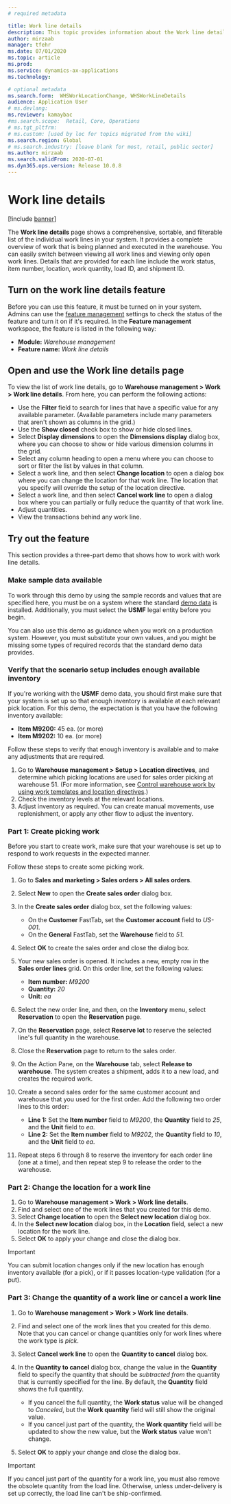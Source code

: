```yaml
---
# required metadata

title: Work line details
description: This topic provides information about the Work line details page, which shows a comprehensive, sortable, and filterable list of the individual work lines in your system.
author: mirzaab
manager: tfehr
ms.date: 07/01/2020
ms.topic: article
ms.prod: 
ms.service: dynamics-ax-applications
ms.technology: 

# optional metadata
ms.search.form:  WHSWorkLocationChange, WHSWorkLineDetails
audience: Application User
# ms.devlang: 
ms.reviewer: kamaybac
#ms.search.scope:  Retail, Core, Operations
# ms.tgt_pltfrm: 
# ms.custom: [used by loc for topics migrated from the wiki]
ms.search.region: Global
# ms.search.industry: [leave blank for most, retail, public sector]
ms.author: mirzaab
ms.search.validFrom: 2020-07-01
ms.dyn365.ops.version: Release 10.0.8
---
```


# Work line details

[!include [banner](../includes/banner.md)]

The **Work line details** page shows a comprehensive, sortable, and filterable list of the individual work lines in your system. It provides a complete overview of work that is being planned and executed in the warehouse. You can easily switch between viewing all work lines and viewing only open work lines. Details that are provided for each line include the work status, item number, location, work quantity, load ID, and shipment ID.

## Turn on the work line details feature

Before you can use this feature, it must be turned on in your system. Admins can use the [feature management](../../fin-ops-core/fin-ops/get-started/feature-management/feature-management-overview.md) settings to check the status of the feature and turn it on if it's required. In the **Feature management** workspace, the feature is listed in the following way:

- **Module:** *Warehouse management*
- **Feature name:** *Work line details*

## Open and use the Work line details page

To view the list of work line details, go to **Warehouse management \> Work \> Work line details**. From here, you can perform the following actions:

- Use the **Filter** field to search for lines that have a specific value for any available parameter. (Available parameters include many parameters that aren't shown as columns in the grid.)
- Use the **Show closed** check box to show or hide closed lines.
- Select **Display dimensions** to open the **Dimensions display** dialog box, where you can choose to show or hide various dimension columns in the grid.
- Select any column heading to open a menu where you can choose to sort or filter the list by values in that column.
- Select a work line, and then select **Change location** to open a dialog box where you can change the location for that work line. The location that you specify will override the setup of the location directive.
- Select a work line, and then select **Cancel work line** to open a dialog box where you can partially or fully reduce the quantity of that work line.
- Adjust quantities.
- View the transactions behind any work line.

## Try out the feature

This section provides a three-part demo that shows how to work with work line details.

### Make sample data available

To work through this demo by using the sample records and values that are specified here, you must be on a system where the standard [demo data](../../fin-ops-core/dev-itpro/deployment/deploy-demo-environment.md) is installed. Additionally, you must select the **USMF** legal entity before you begin.

You can also use this demo as guidance when you work on a production system. However, you must substitute your own values, and you might be missing some types of required records that the standard demo data provides.

### Verify that the scenario setup includes enough available inventory

If you're working with the **USMF** demo data, you should first make sure that your system is set up so that enough inventory is available at each relevant pick location. For this demo, the expectation is that you have the following inventory available:

- **Item M9200:** 45 ea. (or more)
- **Item M9202:** 10 ea. (or more)

Follow these steps to verify that enough inventory is available and to make any adjustments that are required.

1. Go to **Warehouse management \> Setup \> Location directives**, and determine which picking locations are used for sales order picking at warehouse 51. (For more information, see [Control warehouse work by using work templates and location directives](control-warehouse-location-directives.md).)
1. Check the inventory levels at the relevant locations.
1. Adjust inventory as required. You can create manual movements, use replenishment, or apply any other flow to adjust the inventory.

### Part 1: Create picking work

Before you start to create work, make sure that your warehouse is set up to respond to work requests in the expected manner.

Follow these steps to create some picking work.

1. Go to **Sales and marketing \> Sales orders \> All sales orders**.
1. Select **New** to open the **Create sales order** dialog box.
1. In the **Create sales order** dialog box, set the following values:

    - On the **Customer** FastTab, set the **Customer account** field to _US-001_.
    - On the **General** FastTab, set the **Warehouse** field to _51_.

1. Select **OK** to create the sales order and close the dialog box.
1. Your new sales order is opened. It includes a new, empty row in the **Sales order lines** grid. On this order line, set the following values:

    - **Item number:** _M9200_
    - **Quantity:** _20_
    - **Unit:** _ea_

1. Select the new order line, and then, on the **Inventory** menu, select **Reservation** to open the **Reservation** page.
1. On the **Reservation** page, select **Reserve lot** to reserve the selected line's full quantity in the warehouse.
1. Close the **Reservation** page to return to the sales order.
1. On the Action Pane, on the **Warehouse** tab, select **Release to warehouse**. The system creates a shipment, adds it to a new load, and creates the required work.
1. Create a second sales order for the same customer account and warehouse that you used for the first order. Add the following two order lines to this order:

    - **Line 1:** Set the **Item number** field to _M9200_, the **Quantity** field to _25_, and the **Unit** field to _ea_.
    - **Line 2:** Set the **Item number** field to _M9202_, the **Quantity** field to _10_, and the **Unit** field to _ea_.

1. Repeat steps 6 through 8 to reserve the inventory for each order line (one at a time), and then repeat step 9 to release the order to the warehouse.

### Part 2: Change the location for a work line

1. Go to **Warehouse management \> Work \> Work line details**.
1. Find and select one of the work lines that you created for this demo.
1. Select **Change location** to open the **Select new location** dialog box.
1. In the **Select new location** dialog box, in the **Location** field, select a new location for the work line.
1. Select **OK** to apply your change and close the dialog box.

> [!IMPORTANT]
> You can submit location changes only if the new location has enough inventory available (for a pick), or if it passes location-type validation (for a put).

### Part 3: Change the quantity of a work line or cancel a work line

1. Go to **Warehouse management \> Work \> Work line details**.
1. Find and select one of the work lines that you created for this demo. Note that you can cancel or change quantities only for work lines where the work type is _pick_.
1. Select **Cancel work line** to open the **Quantity to cancel** dialog box.
1. In the **Quantity to cancel** dialog box, change the value in the **Quantity** field to specify the quantity that should be *subtracted from* the quantity that is currently specified for the line. By default, the **Quantity** field shows the full quantity.

    - If you cancel the full quantity, the **Work status** value will be changed to _Canceled_, but the **Work quantity** field will still show the original value.
    - If you cancel just part of the quantity, the **Work quantity** field will be updated to show the new value, but the **Work status** value won't change.

1. Select **OK** to apply your change and close the dialog box.

> [!IMPORTANT]
> If you cancel just part of the quantity for a work line, you must also remove the obsolete quantity from the load line. Otherwise, unless under-delivery is set up correctly, the load line can't be ship-confirmed.
